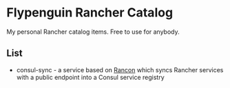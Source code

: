 # Flypenguin Rancher Catalog

My personal Rancher catalog items. Free to use for anybody.


## List

* consul-sync - a service based on [Rancon](https://github.com/flypenguin/rancon) which syncs Rancher services with a public endpoint into a Consul service registry

